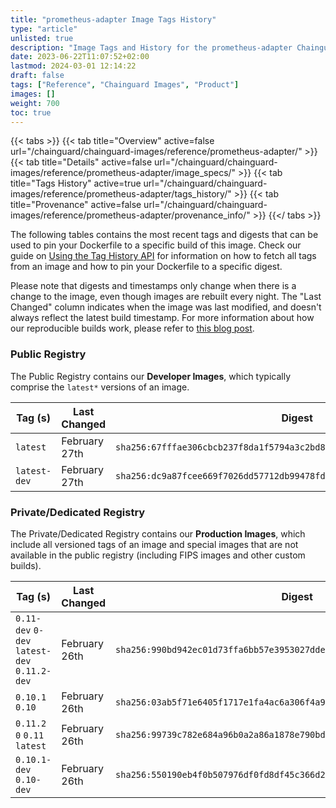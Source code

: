 ```yaml
---
title: "prometheus-adapter Image Tags History"
type: "article"
unlisted: true
description: "Image Tags and History for the prometheus-adapter Chainguard Image"
date: 2023-06-22T11:07:52+02:00
lastmod: 2024-03-01 12:14:22
draft: false
tags: ["Reference", "Chainguard Images", "Product"]
images: []
weight: 700
toc: true
---
```


{{< tabs >}}
{{< tab title="Overview" active=false url="/chainguard/chainguard-images/reference/prometheus-adapter/" >}}
{{< tab title="Details" active=false url="/chainguard/chainguard-images/reference/prometheus-adapter/image_specs/" >}}
{{< tab title="Tags History" active=true url="/chainguard/chainguard-images/reference/prometheus-adapter/tags_history/" >}}
{{< tab title="Provenance" active=false url="/chainguard/chainguard-images/reference/prometheus-adapter/provenance_info/" >}}
{{</ tabs >}}

The following tables contains the most recent tags and digests that can be used to pin your Dockerfile to a specific build of this image. Check our guide on [Using the Tag History API](/chainguard/chainguard-images/using-the-tag-history-api/) for information on how to fetch all tags from an image and how to pin your Dockerfile to a specific digest.

Please note that digests and timestamps only change when there is a change to the image, even though images are rebuilt every night. The "Last Changed" column indicates when the image was last modified, and doesn't always reflect the latest build timestamp. For more information about how our reproducible builds work, please refer to [this blog post](https://www.chainguard.dev/unchained/reproducing-chainguards-reproducible-image-builds).

### Public Registry
The Public Registry contains our **Developer Images**, which typically comprise the `latest*` versions of an image.

| Tag (s)       | Last Changed  | Digest                                                                    |
|---------------|---------------|---------------------------------------------------------------------------|
|  `latest`     | February 27th | `sha256:67fffae306cbcb237f8da1f5794a3c2bd81a1956bebe6c243ae65a42e4c2e9b1` |
|  `latest-dev` | February 27th | `sha256:dc9a87fcee669f7026dd57712db99478fd699631e2fa218739593ea773a63700` |


### Private/Dedicated Registry
The Private/Dedicated Registry contains our **Production Images**, which include all versioned tags of an image and special images that are not available in the public registry (including FIPS images and other custom builds).

| Tag (s)                                       | Last Changed  | Digest                                                                    |
|-----------------------------------------------|---------------|---------------------------------------------------------------------------|
|  `0.11-dev` `0-dev` `latest-dev` `0.11.2-dev` | February 26th | `sha256:990bd942ec01d73ffa6bb57e3953027dde606a9a5dd9970ef6372b97a1e27c21` |
|  `0.10.1` `0.10`                              | February 26th | `sha256:03ab5f71e6405f1717e1fa4ac6a306f4a92e761510680492d91dcfcc6810b44d` |
|  `0.11.2` `0` `0.11` `latest`                 | February 26th | `sha256:99739c782e684a96b0a2a86a1878e790bd2bdd1bf9f7c0e8585b004acc8dcf45` |
|  `0.10.1-dev` `0.10-dev`                      | February 26th | `sha256:550190eb4f0b507976df0fd8df45c366d27e32ba56af54af25b8a3e3fcab7be4` |

